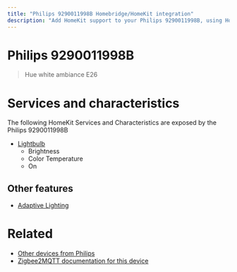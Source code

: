 ```yaml
---
title: "Philips 9290011998B Homebridge/HomeKit integration"
description: "Add HomeKit support to your Philips 9290011998B, using Homebridge, Zigbee2MQTT and homebridge-z2m."
---
```

<!---
This file has been GENERATED using src/docgen/docgen.ts
DO NOT EDIT THIS FILE MANUALLY!
-->
# Philips 9290011998B
> Hue white ambiance E26


# Services and characteristics
The following HomeKit Services and Characteristics are exposed by
the Philips 9290011998B

* [Lightbulb](../../light.md)
  * Brightness
  * Color Temperature
  * On


## Other features
* [Adaptive Lighting](../../light.md)


# Related
* [Other devices from Philips](../index.md#philips)
* [Zigbee2MQTT documentation for this device](https://www.zigbee2mqtt.io/devices/9290011998B.html)